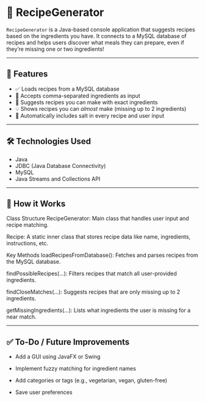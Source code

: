 # 🍲 RecipeGenerator

`RecipeGenerator` is a Java-based console application that suggests recipes based on the ingredients you have. It connects to a MySQL database of recipes and helps users discover what meals they can prepare, even if they’re missing one or two ingredients!

---

## 📌 Features

- ✅ Loads recipes from a MySQL database
- 🧾 Accepts comma-separated ingredients as input
- 🍛 Suggests recipes you can make with exact ingredients
- 💡 Shows recipes you can *almost* make (missing up to 2 ingredients)
- 🧂 Automatically includes salt in every recipe and user input

---

## 🛠️ Technologies Used

- Java
- JDBC (Java Database Connectivity)
- MySQL
- Java Streams and Collections API

---

## 📘 How it Works

Class Structure
RecipeGenerator: Main class that handles user input and recipe matching.

Recipe: A static inner class that stores recipe data like name, ingredients, instructions, etc.

Key Methods
loadRecipesFromDatabase(): Fetches and parses recipes from the MySQL database.

findPossibleRecipes(...): Filters recipes that match all user-provided ingredients.

findCloseMatches(...): Suggests recipes that are only missing up to 2 ingredients.

getMissingIngredients(...): Lists what ingredients the user is missing for a near match.

---

## ✅ To-Do / Future Improvements

 - Add a GUI using JavaFX or Swing

 - Implement fuzzy matching for ingredient names

 - Add categories or tags (e.g., vegetarian, vegan, gluten-free)

 - Save user preferences
